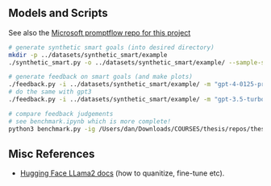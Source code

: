 ## Models and Scripts

See also the [Microsoft promptflow repo for this project](https://github.com/madiepev/aistudio-feedback-generation)

````bash
# generate synthetic smart goals (into desired directory)
mkdir -p ../datasets/synthetic_smart/example
./synthetic_smart.py -o ../datasets/synthetic_smart/example/ --sample-size 50 -m "gpt-4-0125-preview"

# generate feedback on smart goals (and make plots)
./feedback.py -i ../datasets/synthetic_smart/example/ -m "gpt-4-0125-preview"
# do the same with gpt3
./feedback.py -i ../datasets/synthetic_smart/example/ -m "gpt-3.5-turbo-0125"

# compare feedback judgements
# see benchmark.ipynb which is more complete!
python3 benchmark.py -ig /Users/dan/Downloads/COURSES/thesis/repos/thesis_app/datasets/synthetic_smart/v3/smart_goals.csv -i3 /Users/dan/Downloads/COURSES/thesis/repos/thesis_app/datasets/synthetic_smart/v3/feedback_gpt-3.5-turbo-0125__judged_gpt-4-0125-preview.csv -i4 /Users/dan/Downloads/COURSES/thesis/repos/thesis_app/datasets/synthetic_smart/v3/feedback_gpt-4-0125-preview__judged_gpt-4-0125-preview.csv

````

## Misc References
* [Hugging Face LLama2 docs](https://huggingface.co/docs/transformers/main/model_doc/llama2) (how to quanitize, fine-tune etc).